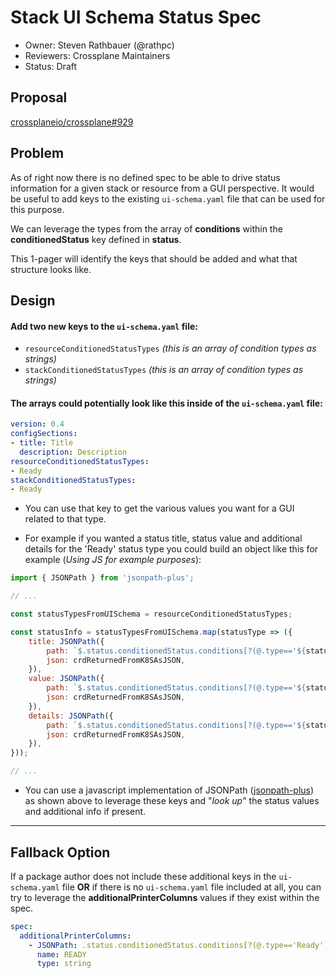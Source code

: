 # Stack UI Schema Status Spec

- Owner: Steven Rathbauer (@rathpc)
- Reviewers: Crossplane Maintainers
- Status: Draft

## Proposal

[crossplaneio/crossplane#929](https://github.com/crossplaneio/crossplane/issues/929)

## Problem

As of right now there is no defined spec to be able to drive status information for a given stack or resource from a GUI perspective. It would be useful to add keys to the existing `ui-schema.yaml` file that can be used for this purpose.

We can leverage the types from the array of **conditions** within the **conditionedStatus** key defined in **status**.

This 1-pager will identify the keys that should be added and what that structure looks like.

## Design

#### Add two new keys to the `ui-schema.yaml` file:

- `resourceConditionedStatusTypes` _(this is an array of condition types as strings)_
- `stackConditionedStatusTypes` _(this is an array of condition types as strings)_

#### The arrays could potentially look like this inside of the `ui-schema.yaml` file:

```yaml
version: 0.4
configSections: 
- title: Title
  description: Description
resourceConditionedStatusTypes:
- Ready
stackConditionedStatusTypes:
- Ready
```

- You can use that key to get the various values you want for a GUI related to that type.

- For example if you wanted a status title, status value and additional details for the 'Ready' status type you could build an object like this for example (_Using JS for example purposes_):

```js
import { JSONPath } from 'jsonpath-plus';

// ...

const statusTypesFromUISchema = resourceConditionedStatusTypes;

const statusInfo = statusTypesFromUISchema.map(statusType => ({
    title: JSONPath({
        path: `$.status.conditionedStatus.conditions[?(@.type=='${statusType}')].type`,
        json: crdReturnedFromK8SAsJSON,
    }),
    value: JSONPath({
        path: `$.status.conditionedStatus.conditions[?(@.type=='${statusType}')].status`,
        json: crdReturnedFromK8SAsJSON,
    }),
    details: JSONPath({
        path: `$.status.conditionedStatus.conditions[?(@.type=='${statusType}')].reason`,
        json: crdReturnedFromK8SAsJSON,
    }),
}));

// ...
```

- You can use a javascript implementation of JSONPath ([jsonpath-plus](https://github.com/s3u/JSONPath)) as shown above to leverage these keys and "_look up_" the status values and additional info if present.

-----

## Fallback Option

If a package author does not include these additional keys in the `ui-schema.yaml` file **OR** if there is no `ui-schema.yaml` file included at all, you can try to leverage the **additionalPrinterColumns** values if they exist within the spec.

```yaml
spec:
  additionalPrinterColumns:
    - JSONPath: .status.conditionedStatus.conditions[?(@.type=='Ready')].status
      name: READY
      type: string
```

